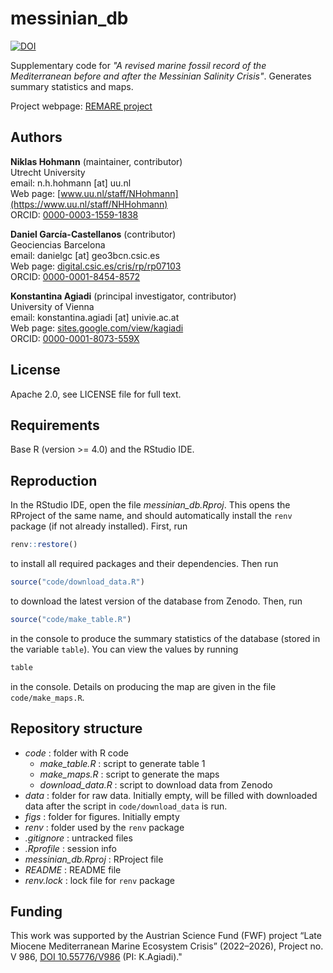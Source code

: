 # messinian_db

[![DOI](https://zenodo.org/badge/DOI/10.5281/zenodo.10782803.svg)](https://doi.org/10.5281/zenodo.10782803)

Supplementary code for _"A revised marine fossil record of the Mediterranean before and after the Messinian Salinity Crisis"_. Generates summary statistics and maps.

Project webpage: [REMARE project](https://sites.google.com/view/kagiadi/projects/remare)

## Authors

__Niklas Hohmann__  (maintainer, contributor)  
Utrecht University  
email: n.h.hohmann [at] uu.nl  
Web page: [www.uu.nl/staff/NHohmann](https://www.uu.nl/staff/NHHohmann)  
ORCID: [0000-0003-1559-1838](https://orcid.org/0000-0003-1559-1838)

__Daniel García-Castellanos__ (contributor)  
Geociencias Barcelona  
email: danielgc [at] geo3bcn.csic.es  
Web page: [digital.csic.es/cris/rp/rp07103](https://digital.csic.es/cris/rp/rp07103)  
ORCID: [0000-0001-8454-8572](https://orcid.org/0000-0001-8454-8572)

__Konstantina Agiadi__ (principal investigator, contributor)  
University of Vienna  
email: konstantina.agiadi [at] univie.ac.at  
Web page: [sites.google.com/view/kagiadi](https://sites.google.com/view/kagiadi)  
ORCID: [0000-0001-8073-559X](https://orcid.org/0000-0001-8073-559X)  

## License

Apache 2.0, see LICENSE file for full text.

## Requirements

Base R (version >= 4.0) and the RStudio IDE.

## Reproduction

In the RStudio IDE, open the file _messinian_db.Rproj_. This opens the RProject of the same name, and should automatically install the `renv` package (if not already installed). First, run

```R
renv::restore()
```

to install all required packages and their dependencies. Then run

```R
source("code/download_data.R")
````

to download the latest version of the database from Zenodo. Then, run

```R
source("code/make_table.R")
```

in the console to produce the summary statistics of the database (stored in the variable `table`). You can view the values by running

```R
table
```

in the console. Details on producing the map are given in the file `code/make_maps.R`.

## Repository structure  

* _code_ : folder with R code
  * _make_table.R_ : script to generate table 1
  * _make_maps.R_ : script to generate the maps
  * _download_data.R_ : script to download data from Zenodo
* _data_ : folder for raw data. Initially empty, will be filled with downloaded data after the script in `code/download_data` is run.
* _figs_ : folder for figures. Initially empty
* _renv_ : folder used by the `renv` package
* _.gitignore_ : untracked files
* _.Rprofile_ : session info
* _messinian_db.Rproj_ : RProject file
* _README_ : README file
* _renv.lock_ : lock file for `renv` package

## Funding

This work was supported by the Austrian Science Fund (FWF) project “Late Miocene Mediterranean Marine Ecosystem Crisis” (2022–2026), Project no. V 986, [DOI 10.55776/V986](https://www.doi.org/10.55776/V986) (PI: K.Agiadi)."  
